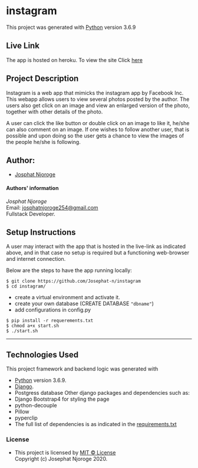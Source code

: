 # instagram

This project was generated with [Python](https://www.python.org/) version 3.6.9 <br>

## Live Link
The app is hosted on heroku. To view the site Click [here](https://jn-instagram.herokuapp.com/)

## Project Description
  Instagram is a web app that mimicks the instagram app by Facebook Inc. This webapp allows users to view several photos posted by the author. The users also get click on an image and view an enlarged version of the photo, together with other details of the photo.<br>

  A user can click the like button or double click on an image to like it, he/she can also comment on an image. If one wishes to follow another user, that is possible and upon doing so the user gets a chance to view the images of the people he/she is following.<br>  

## Author: 
  * [Josphat Njoroge](https://github.com/Josephat-n/IamJosphat)

#### Authors' information
*Josphat Njoroge* <br>
Email: josphatnjoroge254@gmail.com <br>
Fullstack Developer.<br>
         
## Setup Instructions
A user may interact with the app that is hosted in the live-link as indicated above, and in that case no setup is required but a functioning web-browser and internet connection.<br>

Below are the steps to have the app running locally:

  ```
  $ git clone https://github.com/Josephat-n/instagram
  $ cd instagram/
  ```
  * create a virtual environment and activate it.
  * create your own database (CREATE DATABASE `"dbname"`)
  * add configurations in config.py
  
  ```
  $ pip install -r requerements.txt
  $ chmod a+x start.sh
  $ ./start.sh
  ```
  <hr>
       
## Technologies Used
  This project framework and backend logic was generated with
  * [Python](https://www.python.org/) version 3.6.9. 
  * [Django](https://docs.djangoproject.com/en/3.0/releases/2.1/).<br>
  * Postgress database
  Other django packages and dependencies such as:
  * Django Bootstrap4 for styling the page 
  * python-decouple
  * Pillow
  * pyperclip
  * The full list of dependencies is as indicated in the [requirements.txt](requirements.txt)

### License
* This project is licensed by [MIT &copy; License](LICENSE.txt)<br>
  Copyright (c) Josephat Njoroge 2020.
